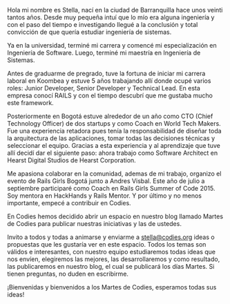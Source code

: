 Hola mi nombre es Stella, nací en la ciudad de Barranquilla hace unos veinti tantos años. Desde muy pequeña intuí que lo mío era alguna ingeniería y con el paso del tiempo e investigando llegué a la conclusión y total convicción de que quería estudiar ingeniería de sistemas.

Ya en la universidad, terminé mi carrera y comencé mi especialización en Ingeniería de Software. Luego, terminé mi maestría en Ingeniería de Sistemas.

Antes de graduarme de pregrado, tuve la fortuna de iniciar mi carrera laboral en Koombea y estuve 5 años trabajando allí donde ocupé varios roles: Junior Developer, Senior Developer y Technical Lead. En esta empresa conocí RAILS y con el tiempo descubrí que me gustaba mucho este framework.

Posteriormente en Bogotá estuve alrededor de un año como CTO (Chief Technology Officer) de dos startups y como Coach en World Tech Makers. Fue una experiencia retadora pues tenía la responsabilidad de diseñar toda la arquitectura de las aplicaciones, tomar todas las decisiones técnicas y seleccionar el equipo. Gracias a esta experiencia y al aprendizaje que tuve allí decidí dar el siguiente paso: ahora trabajo como Software Architect en Hearst Digital Studios de Hearst Corporation.

Me apasiona colaborar en la comunidad, ademas de mi trabajo, organizo el evento de Rails Girls Bogotá junto a Andres Visbal. Este año de julio a septiembre participaré como Coach en Rails Girls Summer of Code 2015. Soy mentora en HackHands y Rails Mentor. Y por último y no menos importante, empecé a contribuir en Codies.

En Codies hemos decidido abrir un espacio en nuestro blog llamado Martes de Codies para publicar nuestras iniciativas y las de ustedes.

Invito a todos y todas a animarse y enviarme a stella@codies.org ideas o propuestas que les gustaría ver en este espacio. Todos los temas son válidos e interesantes, con nuestro equipo estudiaremos todas ideas que nos envíen, elegiremos las mejores, las desarrollaremos y como resultado, las publicaremos en nuestro blog, el cual se publicará los días Martes. Si tienen preguntas, no duden en escribirme.



¡Bienvenidas  y bienvenidos a los Martes de Codies, esperamos todas sus ideas!
